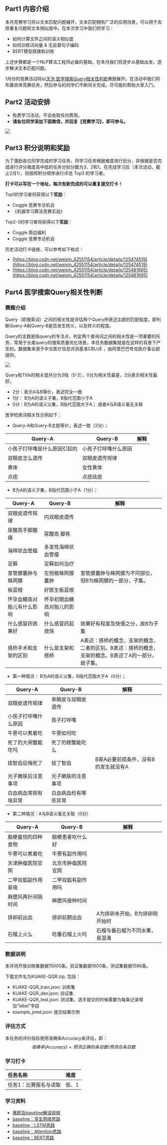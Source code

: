 <!-- Coggle 30 Days of ML（23年1月） -->
<!-- 30天入门数据竞赛 -->
<!-- 2023-01-04 -->
<!-- <a target="_blank" href="https://www.zhihu.com/people/ashui233/">阿水</a>, <a target="_blank" href="https://www.zhihu.com/people/wang-he-13-93">鱼遇雨欲语与余</a>-->
<!-- <a href="https://coggle.club/blog/30days-of-ml-202212">学习资料>-->

## Part1 内容介绍

本月竞赛学习将以文本匹配问题展开，文本匹配拥有广泛的应用场景，可以用于去除重复问题和文本相似度中。在本次学习中我们将学习：

- 如何计算文件之间的语义相似度
- 如何训练词向量 & 无监督句子编码
- BERT模型搭建和训练

上述步骤都是一个NLP算法工程师必备的基础，在本月我们将逐步从基础出发，逐步解决文本匹配问题。


1月份的竞赛活动将以[天池 医学搜索Query相关性判断](https://tianchi.aliyun.com/competition/entrance/532001/information)赛题展开。在活动中我们将布置具体竞赛任务，然后参与的同学们不断闯关完成，尽可能的帮助大家入门。



## Part2 活动安排


* 免费学习活动，不会收取任何费用。
* **请各位同学添加下面微信，并回复【竞赛学习】，即可参与。**

![](https://cdn.coggle.club/coggle666_qrcode.png)


## Part3 积分说明和奖励

为了激励各位同学完成的学习任务，将学习任务根据难度进行划分，并根据是否完成进行评分难度高中低的任务分别分数为3、2和1。在完成学习后（本次活动，截止2月1），将按照积分顺序进行评选 Top3 的学习者。

**打卡可以写在一个地址，每次有新完成的可以重复提交打卡！**

Top1的学习者将获得以下**奖励**：
* Coggle 竞赛专访机会
* 《机器学习算法竞赛实战》

Top2-3的学习者将获得以下**奖励**：
* Coggle 周边福利
* Coggle 竞赛专访机会

历史活动打卡链接，可以参考如下格式：
- [https://blog.csdn.net/weixin_42551154/article/details/125474519](https://blog.csdn.net/weixin_42551154/article/details/125474519)
- [https://blog.csdn.net/weixin_42551154/article/details/125481695](https://blog.csdn.net/weixin_42551154/article/details/125481695)


## Part4 医学搜索Query相关性判断

### 赛题介绍

Query（即搜索词）之间的相关性是评估两个Query所表述主题的匹配程度，即判断Query-A和Query-B是否发生转义，以及转义的程度。

Query的主题是指query的专注点，判定两个查询词之间的相关性是一项重要的任务，常用于长尾query的搜索质量优化场景，本任务数据集就是在这样的背景下产生的。数据集来源于中文医疗信息评测基准CBLUE ，由阿里巴巴夸克医疗事业部提供。

![](https://img.alicdn.com/imgextra/i1/O1CN01NRF7J21KMHqTUmNw7_!!6000000001149-2-tps-990-1239.png_400x400.jpg)

Query和Title的相关度共分为3档（0-2），0分为相关性最差，2分表示相关性最好。

-   2分：表示A与B等价，表述完全一致
-   1分： B为A的语义子集，B指代范围小于A
-   0分：B为A的语义父集，B指代范围大于A； 或者A与B语义毫无关联

医学检索词相关性示例如下：

- Query-A和Query-B主题等价，表述一致（2分）；

| Query-A                      | Query-B              | 解释 |
| ---------------------------- | -------------------- | ---- |
| 小孩子打呼噜是什么原因引起的 | 小孩子打呼噜什么原因 |      |
| 双眼皮怎么遗传               | 双眼皮遗传规律       |      |
| 黄体                         | 女性黄体             |      |
| 点痣                         | 点痣祛痣             |      |

- B为A的语义子集，B指代范围小于A（1分）；

| Query-A                    | Query-B                    | 解释                                                         |
| -------------------------- | -------------------------- | ------------------------------------------------------------ |
| 双眼皮遗传规律             | 内双眼皮遗传               |                                                              |
| 尿酸高手脚酸痛             | 尿酸高 脚疼                |                                                              |
| 海绵状血管瘤               | 多发性海绵状血管瘤         |                                                              |
| 足藓                       | 足藓如何治疗               |                                                              |
| 室管膜囊肿与蛛网膜         | 左侧极蛛网膜囊肿           | 室管膜囊肿与蛛网膜为不同部位，但B为蛛网膜的一部分，子集。    |
| 板蓝根                     | 好医生板蓝根               |                                                              |
| 怀孕血糖高对胎儿有什么影响 | 怀孕初期血糖高对胎儿的影响 |                                                              |
| 什么感冒药效果好           | 什么感冒药起效快           | 效果好有程度及快慢之分，故B为子集                            |
| 搭桥手术和支架的区别       | 什么是支架和搭桥           | A表述：搭桥的概念，支架的概念，二者的区别。B表述：搭桥的概念，支架的概念。B表述了A的一部分，故子集。 |

- 第一种情况： B为A的语义父集，B指代范围大于A（0分）；

| Query-A              | Query-B              | 解释                                 |
| -------------------- | -------------------- | ------------------------------------ |
| 双眼皮遗传规律       | 单眼皮与双眼皮遗传   |                                      |
| 小孩子打呼噜什么原因 | 孩子打呼噜           |                                      |
| 牛蒡可以煮着吃       | 牛蒡如何吃           |                                      |
| 死了的大闸蟹能吃吗   | 死了的螃蟹能吃么     |                                      |
| 拔智齿后悔死了       | 拔了智齿             | B是A必要前提条件，没有B的发生就没有A |
| 光子嫩肤后注意事项   | 光子嫩肤的注意事项   |                                      |
| 白血病血常规有啥异常 | 白血病血检有哪些异常 |                                      |

- 第二种情况：A与B语义毫无关联（0分）

| Query-A            | Query-B            | 解释                           |
| ------------------ | ------------------ | ------------------------------ |
| 脑梗最怕的四种食物 | 脑梗患者吃什么好   |                                |
| 牛蒡可以煮着吃     | 牛蒡有副作用吗     |                                |
| 天津肿瘤医院官网   | 北京市肿瘤医院官网 |                                |
| 二甲双胍副作用是啥 | 二甲双胍有副作用吗 |                                |
| 麻腮风两针间隔时间 | 麻腮风接种时间     |                                |
| 排卵前出血         | 排卵前期出血       | A为排卵未开始，B为排卵刚开始时 |
| 石榴上火么         | 吃番石榴上火吗     | 石榴与番石榴为不同水果，易混淆 |

### 数据说明

本评测开放训练集数据15000条，验证集数据1600条，测试集数据1596条。

下载文件名为KUAKE-QQR.zip,  包括：

-   KUAKE-QQR_train.json: 训练集
-   KUAKE-QQR_dev.json: 验证集
-   KUAKE-QQR_test.json: 测试集，选手提交的时候需要为每条记录增加“label”字段
-   example_pred.json: 提交结果示例



### 评估方式

本任务的评价指标使用准确率Accuracy来评估，即：
$$准确率(Accuracy) = 预测正确的条目数 / 预测总条目数$$


### 学习打卡

| 任务名称                       | 难度  |
| :----------------------------- | :---- |
| 任务1：比赛报名与读取        | 低、1 |


### 学习资料

- [赛题及baseline解读视频](https://tianchi.aliyun.com/course/1160)
- [baseline：孪生网络思路](https://tianchi.aliyun.com/notebook/409641)
- [baseline：LSTM思路](https://tianchi.aliyun.com/notebook/409589)
- [baseline：Attention思路](https://tianchi.aliyun.com/notebook/408081)
- [baseline：BERT思路](https://tianchi.aliyun.com/notebook/409593)